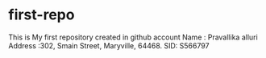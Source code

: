 # first-repo
This is My first repository created in github account Name : Pravallika alluri Address :302, Smain Street, Maryville, 64468. SID: S566797

